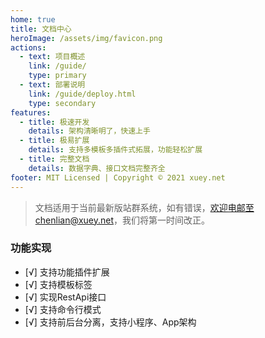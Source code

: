 ```yaml
---
home: true
title: 文档中心
heroImage: /assets/img/favicon.png
actions:
  - text: 项目概述
    link: /guide/
    type: primary
  - text: 部署说明
    link: /guide/deploy.html
    type: secondary
features:
  - title: 极速开发
    details: 架构清晰明了，快速上手
  - title: 极易扩展
    details: 支持多模板多插件式拓展，功能轻松扩展
  - title: 完整文档
    details: 数据字典、接口文档完整齐全
footer: MIT Licensed | Copyright © 2021 xuey.net
---
```



> 文档适用于当前最新版站群系统，如有错误，欢迎电邮至chenlian@xuey.net，我们将第一时间改正。

### 功能实现
- [√] 支持功能插件扩展
- [√] 支持模板标签
- [√] 实现RestApi接口
- [√] 支持命令行模式
- [√] 支持前后台分离，支持小程序、App架构